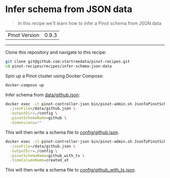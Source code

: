 # Infer schema from JSON data

> In this recipe we'll learn how to infer a Pinot schema from JSON data

<table>
  <tr>
    <td>Pinot Version</td>
    <td>0.9.3</td>
  </tr>
</table>

***

Clone this repository and navigate to this recipe:

```bash
git clone git@github.com:startreedata/pinot-recipes.git
cd pinot-recipes/recipes/infer-schema-json-data
```

Spin up a Pinot cluster using Docker Compose:

```bash
docker-compose up
```

Infer schema from  [data/github.json](data/github.json):

```bash
docker exec -it pinot-controller-json bin/pinot-admin.sh JsonToPinotSchema \
  -jsonFile=/data/github.json \
  -outputDir=./config \
  -pinotSchemaName=github \
  -dimensions=""
```

This will then write a schema file to [config/github.json](config/github.json).

```bash
docker exec -it pinot-controller-json bin/pinot-admin.sh JsonToPinotSchema \
  -jsonFile=/data/github.json \
  -outputDir=./config \
  -pinotSchemaName=github_with_ts \
  -timeColumnName=created_at
```

This will then write a schema file to [config/github_with_ts.json](config/github_with_ts.json).
